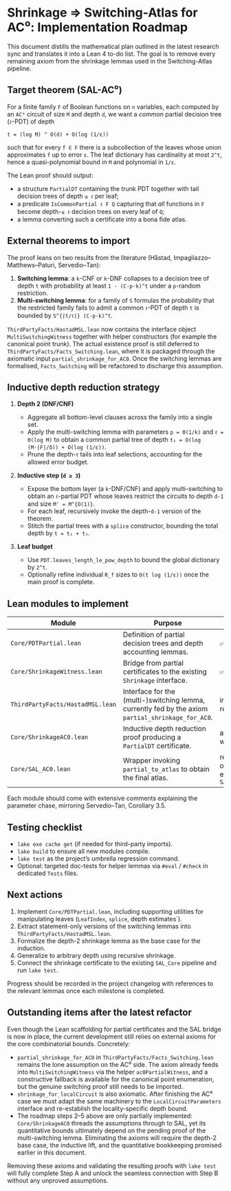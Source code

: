 # Shrinkage ⇒ Switching-Atlas for AC⁰: Implementation Roadmap

This document distills the mathematical plan outlined in the latest research sync
and translates it into a Lean 4 to-do list. The goal is to remove every remaining
axiom from the shrinkage lemmas used in the Switching-Atlas pipeline.

## Target theorem (SAL-AC⁰)

For a finite family `F` of Boolean functions on `n` variables, each computed by an
`AC⁰` circuit of size `M` and depth `d`, we want a *common* partial decision tree
(`ℓ`-PDT) of depth

```
t = (log M) ^ O(d) + O(log (1/ε))
```

such that for every `f ∈ F` there is a subcollection of the leaves whose union
approximates `f` up to error `ε`. The leaf dictionary has cardinality at most
`2^t`, hence a quasi-polynomial bound in `M` and polynomial in `1/ε`.

The Lean proof should output:

* a structure `PartialDT` containing the trunk PDT together with tail decision
  trees of depth `≤ ℓ` per leaf;
* a predicate `IsCommonPartial ℓ F Q` capturing that *all* functions in `F`
  become depth-`≤ ℓ` decision trees on every leaf of `Q`;
* a lemma converting such a certificate into a bona fide atlas.

## External theorems to import

The proof leans on two results from the literature (Håstad, Impagliazzo–Matthews–Paturi,
Servedio–Tan):

1. **Switching lemma**: a `k`-CNF or `k`-DNF collapses to a decision tree of
   depth `t` with probability at least `1 - (C·p·k)^t` under a `p`-random
   restriction.
2. **Multi-switching lemma**: for a family of `S` formulas the probability that
   the restricted family fails to admit a common `ℓ`-PDT of depth `t` is bounded
   by `S^{⌈t/ℓ⌉} (C·p·k)^t`.

`ThirdPartyFacts/HastadMSL.lean` now contains the interface object
`MultiSwitchingWitness` together with helper constructors (for example the
canonical point trunk).  The actual existence proof is still deferred to
`ThirdPartyFacts/Facts_Switching.lean`, where it is packaged through the
axiomatic input `partial_shrinkage_for_AC0`.  Once the switching lemmas are
formalised, `Facts_Switching` will be refactored to discharge this assumption.

## Inductive depth reduction strategy

1. **Depth 2 (DNF/CNF)**
   * Aggregate all bottom-level clauses across the family into a single set.
   * Apply the multi-switching lemma with parameters `p = Θ(1/k)` and
     `ℓ = Θ(log M)` to obtain a common partial tree of depth
     `t₁ = O(log (M·|F|/δ)) + O(log (1/ε))`.
   * Prune the depth-`ℓ` tails into leaf selections, accounting for the allowed
     error budget.

2. **Inductive step (`d ≥ 3`)**
   * Expose the bottom layer (a `k`-DNF/CNF) and apply multi-switching to obtain
     an `ℓ`-partial PDT whose leaves restrict the circuits to depth `d-1` and
     size `M' = M^{O(1)}`.
   * For each leaf, recursively invoke the depth-`d-1` version of the theorem.
   * Stitch the partial trees with a `splice` constructor, bounding the total
     depth by `t = t₁ + t₂`.

3. **Leaf budget**
   * Use `PDT.leaves_length_le_pow_depth` to bound the global dictionary by
     `2^t`.
   * Optionally refine individual `R_f` sizes to `O(t log (1/ε))` once the main
     proof is complete.

## Lean modules to implement

| Module | Purpose | Status |
| --- | --- | --- |
| `Core/PDTPartial.lean` | Definition of partial decision trees and depth accounting lemmas. | ✅ |
| `Core/ShrinkageWitness.lean` | Bridge from partial certificates to the existing `Shrinkage` interface. | ✅ |
| `ThirdPartyFacts/HastadMSL.lean` | Interface for the (multi-)switching lemma, currently fed by the axiom `partial_shrinkage_for_AC0`. | interface ready |
| `Core/ShrinkageAC0.lean` | Inductive depth reduction proof producing a `PartialDT` certificate. | axiomatic wrapper |
| `Core/SAL_AC0.lean` | Wrapper invoking `partial_to_atlas` to obtain the final atlas. | refactor of existing `SAL_Core` |

Each module should come with extensive comments explaining the parameter chase,
mirroring Servedio–Tan, Corollary 3.5.

## Testing checklist

* `lake exe cache get` (if needed for third-party imports).
* `lake build` to ensure all new modules compile.
* `lake test` as the project’s umbrella regression command.
* Optional: targeted doc-tests for helper lemmas via `#eval` / `#check` in
  dedicated `Tests` files.

## Next actions

1. Implement `Core/PDTPartial.lean`, including supporting utilities for
   manipulating leaves (`LeafIndex`, `splice`, depth estimates`).
2. Extract statement-only versions of the switching lemmas into
   `ThirdPartyFacts/HastadMSL.lean`.
3. Formalize the depth-2 shrinkage lemma as the base case for the induction.
4. Generalize to arbitrary depth using recursive shrinkage.
5. Connect the shrinkage certificate to the existing `SAL_Core` pipeline and run
   `lake test`.

Progress should be recorded in the project changelog with references to the
relevant lemmas once each milestone is completed.

## Outstanding items after the latest refactor

Even though the Lean scaffolding for partial certificates and the SAL bridge is
now in place, the current development still relies on external axioms for the
core combinatorial bounds.  Concretely:

* `partial_shrinkage_for_AC0` in
  `ThirdPartyFacts/Facts_Switching.lean` remains the lone assumption on the AC⁰
  side.  The axiom already feeds into `MultiSwitchingWitness` via the helper
  `ac0PartialWitness`, and a constructive fallback is available for the
  canonical point enumeration, but the genuine switching proof still needs to be
  imported.
* `shrinkage_for_localCircuit` is also axiomatic.  After finishing the AC⁰ case
  we must adapt the same machinery to the `LocalCircuitParameters` interface and
  re-establish the locality-specific depth bound.
* The roadmap steps 2–5 above are only partially implemented: `Core/ShrinkageAC0`
  threads the assumptions through to SAL, yet its quantitative bounds ultimately
  depend on the pending proof of the multi-switching lemma.  Eliminating the
  axioms will require the depth-2 base case, the inductive lift, and the
  quantitative bookkeeping promised earlier in this document.

Removing these axioms and validating the resulting proofs with `lake test` will
fully complete Step A and unlock the seamless connection with Step B without any
unproved assumptions.
